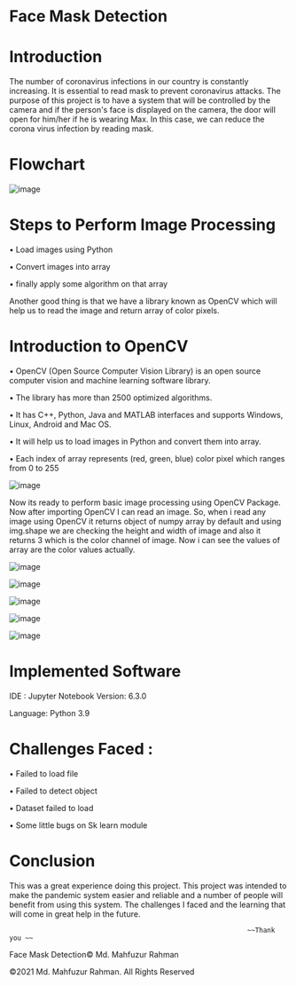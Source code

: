 # Face Mask Detection

# Introduction
The number of coronavirus infections in our country is constantly increasing. It is essential to read mask to prevent coronavirus attacks. The purpose of this project is to have a system that will be controlled by the camera and if the person's face is displayed on the camera, the door will open for him/her if he is wearing Max. In this case, we can reduce the corona virus infection by reading mask.

# Flowchart 
![image](https://user-images.githubusercontent.com/63856744/129728401-22a400e7-bcfe-41f2-a066-52897617d816.png)


# Steps to Perform Image Processing 

•	Load images using Python 

•	Convert images into array

•	finally apply some algorithm on that array

Another good thing is that we have a library known as OpenCV which will help us to read the image and return array of color pixels.


# Introduction to OpenCV

•	OpenCV (Open Source Computer Vision Library) is an open source computer vision and machine learning software library.

•	The library has more than 2500 optimized algorithms.

•	It has C++, Python, Java and MATLAB interfaces and supports Windows, Linux, Android and Mac OS.

•	It will help us to load images in Python and convert them into array.

•	Each index of array represents (red, green, blue) color pixel which ranges from 0 to 255

![image](https://user-images.githubusercontent.com/63856744/129728839-59cd7eab-502c-4e28-bd57-25c19b963369.png)

Now its ready to perform basic image processing using OpenCV Package. Now after importing OpenCV I can read an image. So, when i read any image using OpenCV it returns object of numpy array by default and using img.shape we are checking the height and width of image and also it returns 3 which is the color channel of image. Now i can see the values of array are the color values actually.

![image](https://user-images.githubusercontent.com/63856744/129731474-b8423101-ec8b-4753-af25-642389fe35b1.png)


![image](https://user-images.githubusercontent.com/63856744/129731503-d3a66c4b-f3f1-44a0-910f-6296e8552081.png)


![image](https://user-images.githubusercontent.com/63856744/129731545-2ee5c10a-aca5-4213-b251-4796a47753ec.png)


![image](https://user-images.githubusercontent.com/63856744/129731628-3f6d7e7a-1ad4-4fcf-9a89-b73f9c3c7bcb.png)


![image](https://user-images.githubusercontent.com/63856744/129731671-41ebaa6a-10d1-4bf9-868e-8902d6a079eb.png)



# Implemented Software

IDE : Jupyter Notebook Version: 6.3.0

Language: Python 3.9


# Challenges Faced :

•	Failed to load file

•	Failed to detect object

•	Dataset failed to load

•	Some little bugs on Sk learn module

# Conclusion 
This was a great experience doing this project. This project was intended to make the pandemic system easier and reliable and a number of people will benefit from using this system. The challenges I  faced and the learning that will come in great help in the future.
                                    
                                                                ~~Thank you ~~ 



Face Mask Detection© Md. Mahfuzur Rahman 

©2021 Md. Mahfuzur Rahman. All Rights Reserved




 




